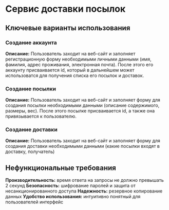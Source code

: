 # Сервис доставки посылок

## Ключевые варианты использования

### Создание аккаунта
**Описание:** Пользователь заходит на веб-сайт и заполняет регистрационную форму необходимыми личными данными (имя, фамилия, адрес проживания, электронная почта). После этого его аккаунту присваивается id, который в дальнейшем может использоватся для получения списка его посылок и доставок.

### Создание посылки
**Описание:** Пользователь заходит на веб-сайт и заполняет форму для создания посылки необходимыми данными (описание содержимого, размеры, вес). После этого посылке присваивается id, а также она привязывается к пользователю.

### Создание доставки
**Описание:** Пользователь заходит на веб-сайт и заполняет форму для создания доставки необходимыми данными (какие посылки входят в доставку, получатель)

## Нефункциональные требования  
**Производительность:** время ответа на запросы не должно превышать 2 секунд
**Безопасность:** шифрование паролей и защита от несанкционированного доступа
**Надежность:** резервное копирование данных
**Удобство использования:** интуитивно понятный для пользователей интерфейс
